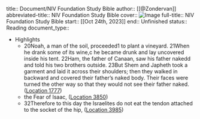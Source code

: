 title:: Document/NIV Foundation Study Bible
author:: [[@Zondervan]]
abbreviated-title:: NIV Foundation Study Bible 
cover:: ![Image](https://images-na.ssl-images-amazon.com/images/I/41h4dNT-MeL._SL200_.jpg)
full-title:: NIV Foundation Study Bible
start:: [[Oct 24th, 2023]]
end:: Unfinished
status:: Reading
document_type::

- Highlights
	- 20Noah, a man of the soil, proceeded1 to plant a vineyard. 21When he drank some of its wine,c he became drunk and lay uncovered inside his tent. 22Ham, the father of Canaan, saw his father nakedd and told his two brothers outside. 23But Shem and Japheth took a garment and laid it across their shoulders; then they walked in backward and covered their father’s naked body. Their faces were turned the other way so that they would not see their father naked. ([Location 1777](https://readwise.io/to_kindle?action=open&asin=B00UF7WBGY&location=1777))
	- the Fear of Isaac, ([Location 3850](https://readwise.io/to_kindle?action=open&asin=B00UF7WBGY&location=3850))
	- 32Therefore to this day the Israelites do not eat the tendon attached to the socket of the hip, ([Location 3985](https://readwise.io/to_kindle?action=open&asin=B00UF7WBGY&location=3985))